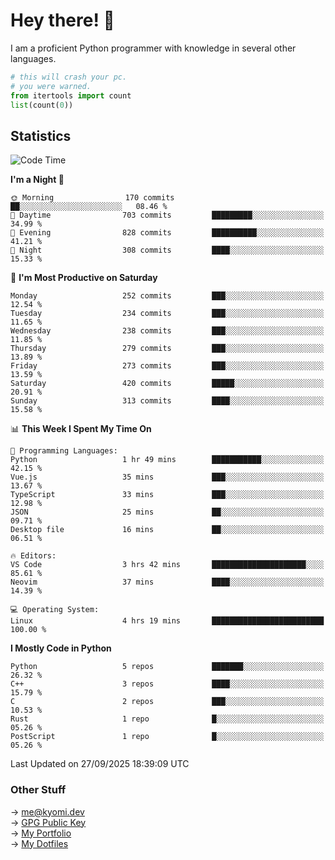# Hey there! 👋

I am a proficient Python programmer with knowledge in several other languages.

```py
# this will crash your pc.
# you were warned.
from itertools import count
list(count(0))
```

## Statistics
<!--START_SECTION:waka-->
![Code Time](http://img.shields.io/badge/Code%20Time-1%2C954%20hrs%2040%20mins-blue)

**I'm a Night 🦉** 

```text
🌞 Morning                170 commits         ██░░░░░░░░░░░░░░░░░░░░░░░   08.46 % 
🌆 Daytime                703 commits         █████████░░░░░░░░░░░░░░░░   34.99 % 
🌃 Evening                828 commits         ██████████░░░░░░░░░░░░░░░   41.21 % 
🌙 Night                  308 commits         ████░░░░░░░░░░░░░░░░░░░░░   15.33 % 
```
📅 **I'm Most Productive on Saturday** 

```text
Monday                   252 commits         ███░░░░░░░░░░░░░░░░░░░░░░   12.54 % 
Tuesday                  234 commits         ███░░░░░░░░░░░░░░░░░░░░░░   11.65 % 
Wednesday                238 commits         ███░░░░░░░░░░░░░░░░░░░░░░   11.85 % 
Thursday                 279 commits         ███░░░░░░░░░░░░░░░░░░░░░░   13.89 % 
Friday                   273 commits         ███░░░░░░░░░░░░░░░░░░░░░░   13.59 % 
Saturday                 420 commits         █████░░░░░░░░░░░░░░░░░░░░   20.91 % 
Sunday                   313 commits         ████░░░░░░░░░░░░░░░░░░░░░   15.58 % 
```


📊 **This Week I Spent My Time On** 

```text
💬 Programming Languages: 
Python                   1 hr 49 mins        ███████████░░░░░░░░░░░░░░   42.15 % 
Vue.js                   35 mins             ███░░░░░░░░░░░░░░░░░░░░░░   13.67 % 
TypeScript               33 mins             ███░░░░░░░░░░░░░░░░░░░░░░   12.98 % 
JSON                     25 mins             ██░░░░░░░░░░░░░░░░░░░░░░░   09.71 % 
Desktop file             16 mins             ██░░░░░░░░░░░░░░░░░░░░░░░   06.51 % 

🔥 Editors: 
VS Code                  3 hrs 42 mins       █████████████████████░░░░   85.61 % 
Neovim                   37 mins             ████░░░░░░░░░░░░░░░░░░░░░   14.39 % 

💻 Operating System: 
Linux                    4 hrs 19 mins       █████████████████████████   100.00 % 
```

**I Mostly Code in Python** 

```text
Python                   5 repos             ███████░░░░░░░░░░░░░░░░░░   26.32 % 
C++                      3 repos             ████░░░░░░░░░░░░░░░░░░░░░   15.79 % 
C                        2 repos             ███░░░░░░░░░░░░░░░░░░░░░░   10.53 % 
Rust                     1 repo              █░░░░░░░░░░░░░░░░░░░░░░░░   05.26 % 
PostScript               1 repo              █░░░░░░░░░░░░░░░░░░░░░░░░   05.26 % 
```




 Last Updated on 27/09/2025 18:39:09 UTC
<!--END_SECTION:waka-->

### Other Stuff

→ [me@kyomi.dev](mailto:me@kyomi.dev)\
→ [GPG Public Key](https://github.com/bitterteriyaki.gpg)\
→ [My Portfolio](https://kyomi.dev)\
→ [My Dotfiles](https://github.com/bitterteriyaki/dotfiles)
